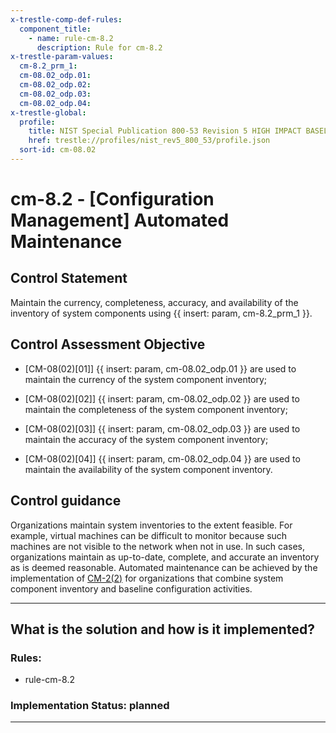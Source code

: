 ```yaml
---
x-trestle-comp-def-rules:
  component_title:
    - name: rule-cm-8.2
      description: Rule for cm-8.2
x-trestle-param-values:
  cm-8.2_prm_1:
  cm-08.02_odp.01:
  cm-08.02_odp.02:
  cm-08.02_odp.03:
  cm-08.02_odp.04:
x-trestle-global:
  profile:
    title: NIST Special Publication 800-53 Revision 5 HIGH IMPACT BASELINE
    href: trestle://profiles/nist_rev5_800_53/profile.json
  sort-id: cm-08.02
---
```


# cm-8.2 - \[Configuration Management\] Automated Maintenance

## Control Statement

Maintain the currency, completeness, accuracy, and availability of the inventory of system components using {{ insert: param, cm-8.2_prm_1 }}.

## Control Assessment Objective

- \[CM-08(02)[01]\] {{ insert: param, cm-08.02_odp.01 }} are used to maintain the currency of the system component inventory;

- \[CM-08(02)[02]\] {{ insert: param, cm-08.02_odp.02 }} are used to maintain the completeness of the system component inventory;

- \[CM-08(02)[03]\] {{ insert: param, cm-08.02_odp.03 }} are used to maintain the accuracy of the system component inventory;

- \[CM-08(02)[04]\] {{ insert: param, cm-08.02_odp.04 }} are used to maintain the availability of the system component inventory.

## Control guidance

Organizations maintain system inventories to the extent feasible. For example, virtual machines can be difficult to monitor because such machines are not visible to the network when not in use. In such cases, organizations maintain as up-to-date, complete, and accurate an inventory as is deemed reasonable. Automated maintenance can be achieved by the implementation of [CM-2(2)](#cm-2.2) for organizations that combine system component inventory and baseline configuration activities.

______________________________________________________________________

## What is the solution and how is it implemented?

<!-- For implementation status enter one of: implemented, partial, planned, alternative, not-applicable -->

<!-- Note that the list of rules under ### Rules: is read-only and changes will not be captured after assembly to JSON -->

<!-- Add control implementation description here for control: cm-8.2 -->

### Rules:

  - rule-cm-8.2

### Implementation Status: planned

______________________________________________________________________

